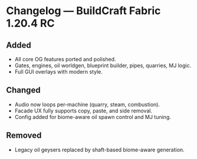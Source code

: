 # Changelog — BuildCraft Fabric 1.20.4 RC

## Added
- All core OG features ported and polished.
- Gates, engines, oil worldgen, blueprint builder, pipes, quarries, MJ logic.
- Full GUI overlays with modern style.

## Changed
- Audio now loops per-machine (quarry, steam, combustion).
- Facade UX fully supports copy, paste, and side removal.
- Config added for biome-aware oil spawn control and MJ tuning.

## Removed
- Legacy oil geysers replaced by shaft-based biome-aware generation.
